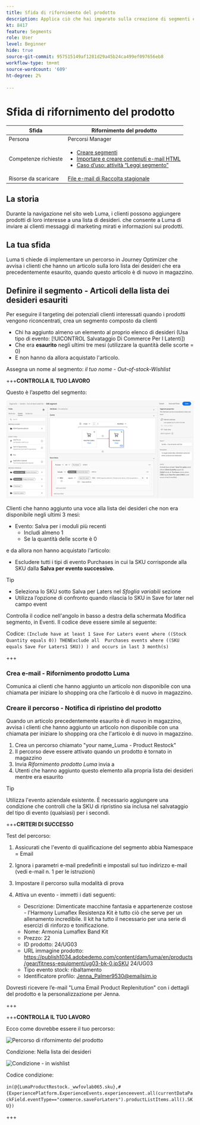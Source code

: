 ```yaml
---
title: Sfida di rifornimento del prodotto
description: Applica ciò che hai imparato sulla creazione di segmenti e verifica le tue abilità.
kt: 8417
feature: Segments
role: User
level: Beginner
hide: true
source-git-commit: 957515149af1281d29a45b24ca499ef097656eb8
workflow-type: tm+mt
source-wordcount: '609'
ht-degree: 2%

---
```



# Sfida di rifornimento del prodotto

| Sfida | Rifornimento del prodotto |
|---|---|
| Persona | Percorsi Manager |
| Competenze richieste | <ul><li>[Creare segmenti](https://experienceleague.adobe.com/docs/journey-optimizer-learn/tutorials/create-segments.html?lang=en)</li><li> [Importare e creare contenuti e-mail HTML](https://experienceleague.adobe.com/docs/journey-optimizer-learn/tutorials/create-messages/import-and-author-html-email-content.html?lang=en)</li><li>[Caso d’uso: attività “Leggi segmento”](https://experienceleague.adobe.com/docs/journey-optimizer-learn/tutorials/create-journeys/use-case-read-segment.html?lang=en)</li> |
| Risorse da scaricare | [File e-mail di Raccolta stagionale](/help/challenges/assets/email-assets/emails-seasonal-collection-announcement.zip) |

## La storia

Durante la navigazione nel sito web Luma, i clienti possono aggiungere prodotti di loro interesse a una lista di desideri. che consente a Luma di inviare ai clienti messaggi di marketing mirati e informazioni sui prodotti.

## La tua sfida

Luma ti chiede di implementare un percorso in Journey Optimizer che avvisa i clienti che hanno un articolo sulla loro lista dei desideri che era precedentemente esaurito, quando questo articolo è di nuovo in magazzino.

## Definire il segmento - Articoli della lista dei desideri esauriti

Per eseguire il targeting dei potenziali clienti interessati quando i prodotti vengono riconcentrati, crea un segmento composto da clienti

* Chi ha aggiunto almeno un elemento al proprio elenco di desideri (Usa tipo di evento: [!UICONTROL Salvataggio Di Commerce Per I Latenti])
* Che era **esaurito** negli ultimi tre mesi (utilizzare la quantità delle scorte = 0)
* E non hanno da allora acquistato l&#39;articolo.

Assegna un nome al segmento: *il tuo nome - Out-of-stock-Wishlist*

+++**CONTROLLA IL TUO LAVORO**

Questo è l’aspetto del segmento:

![Segmento - Articoli della lista dei desideri esauriti](/help/challenges/assets/C1-S2.png)

Clienti che hanno aggiunto una voce alla lista dei desideri che non era disponibile negli ultimi 3 mesi:

* Evento: Salva per i moduli più recenti
   * Includi almeno 1
   * Se la quantità delle scorte è 0

e da allora non hanno acquistato l&#39;articolo:

* Escludere tutti i tipi di evento Purchases in cui la SKU corrisponde alla SKU dalla **Salva per evento successivo**.

>[!TIP]
> * Seleziona lo SKU sotto Salva per Laters nel *Sfoglia variabili* sezione
> * Utilizza l’opzione di confronto quando rilascia lo SKU in Save for later nel campo event


Controlla il codice nell&#39;angolo in basso a destra della schermata Modifica segmento, in Eventi. Il codice deve essere simile al seguente:

Codice:
```(Include have at least 1 Save For Laters event where ((Stock Quantity equals 0)) THENExclude all  Purchases events where ((SKU equals Save For Laters1 SKU)) ) and occurs in last 3 month(s)```

+++

### Crea e-mail - Rifornimento prodotto Luma

Comunica ai clienti che hanno aggiunto un articolo non disponibile con una chiamata per iniziare lo shopping ora che l’articolo è di nuovo in magazzino.

### Creare il percorso - Notifica di ripristino del prodotto

Quando un articolo precedentemente esaurito è di nuovo in magazzino, avvisa i clienti che hanno aggiunto un articolo non disponibile con una chiamata per iniziare lo shopping ora che l&#39;articolo è di nuovo in magazzino.

1. Crea un percorso chiamato &quot;your name_Luma - Product Restock&quot;
1. Il percorso deve essere attivato quando un prodotto è tornato in magazzino
1. Invia *Rifornimento prodotto Luma* invia a
1. Utenti che hanno aggiunto questo elemento alla propria lista dei desideri mentre era esaurito

>[!TIP]
>
> Utilizza l&#39;evento aziendale esistente. È necessario aggiungere una condizione che controlli che la SKU di ripristino sia inclusa nel salvataggio del tipo di evento (qualsiasi) per i secondi.

+++**CRITERI DI SUCCESSO**

Test del percorso:

1. Assicurati che l&#39;evento di qualificazione del segmento abbia Namespace = Email
1. Ignora i parametri e-mail predefiniti e impostali sul tuo indirizzo e-mail (vedi e-mail n. 1 per le istruzioni)
1. Impostare il percorso sulla modalità di prova
1. Attiva un evento - immetti i dati seguenti:

   * Descrizione: Dimenticate macchine fantasia e appartenenze costose - l&#39;Harmony Lumaflex Resistenza Kit è tutto ciò che serve per un allenamento incredibile. Il kit ha tutto il necessario per una serie di esercizi di rinforzo e tonificazione.
   * Nome: Armonia Lumaflex Band Kit
   * Prezzo: 22
   * ID prodotto: 24/UG03
   * URL immagine prodotto: https://publish1034.adobedemo.com/content/dam/luma/en/products/gear/fitness-equipment/ug03-bk-0.jpSKU 24/UG03
   * Tipo evento stock: ribaltamento
   * Identificatore profilo: Jenna_Palmer9530@emailsim.io

Dovresti ricevere l’e-mail &quot;Luma Email Product Replenitution&quot; con i dettagli del prodotto e la personalizzazione per Jenna.

+++

+++**CONTROLLA IL TUO LAVORO**

Ecco come dovrebbe essere il tuo percorso:

![Percorso di rifornimento del prodotto](/help/challenges/assets/c3-j3-journey.png)

Condizione: Nella lista dei desideri

![Condizione - in wishlist](/help/challenges/assets/c3-j3-condition.png)

Codice condizione:

```in(@{LumaProductRestock._wwfovlab065.sku},#{ExperiencePlatform.ExperienceEvents.experienceevent.all(currentDataPackField.eventType=="commerce.saveForLaters").productListItems.all().SKU})```

+++
